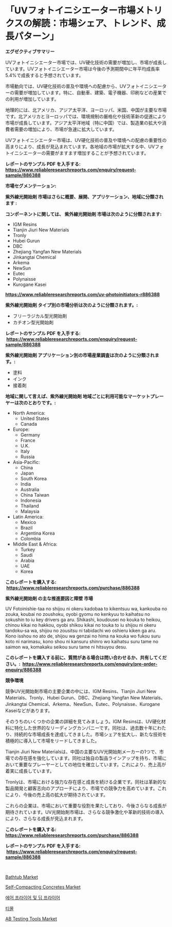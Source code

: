 <p><h1>「UVフォトイニシエーター市場メトリクスの解読：市場シェア、トレンド、成長パターン」</h1></p><p><strong>エグゼクティブサマリー</strong></p>
<p><p>UVフォトイニシエーター市場では、UV硬化技術の需要が増加し、市場が成長しています。UVフォトイニシエーター市場は今後の予測期間中に年平均成長率5.4%で成長すると予想されています。</p><p>市場動向では、UV硬化技術の普及や環境への配慮から、UVフォトイニシエーターの需要が増加しています。特に、自動車、建築、電子機器、印刷などの産業での利用が増加しています。</p><p>地理的には、北アメリカ、アジア太平洋、ヨーロッパ、米国、中国が主要な市場です。北アメリカとヨーロッパでは、環境規制の厳格化や技術革新の促進により市場が成長しています。アジア太平洋地域（特に中国）では、製造業の拡大や消費者需要の増加により、市場が急速に拡大しています。</p><p>UVフォトイニシエーター市場は、UV硬化技術の普及や環境への配慮の重要性の高まりにより、成長が見込まれています。各地域の市場が拡大する中、UVフォトイニシエーターの需要がますます増加することが予想されています。</p></p>
<p><strong>レポートのサンプル PDF を入手する: <a href="https://www.reliableresearchreports.com/enquiry/request-sample/886388">https://www.reliableresearchreports.com/enquiry/request-sample/886388</a></strong></p>
<p><strong>市場セグメンテーション:</strong></p>
<p><strong> 紫外線光開始剤 市場はさらに概要、展開、アプリケーション、地域に分類されます :</strong></p>
<p><strong>コンポーネントに関しては、 紫外線光開始剤 市場は次のように分類されます: &nbsp;</strong></p>
<p><ul><li>IGM Resins</li><li>Tianjin Jiuri New Materials</li><li>Tronly</li><li>Hubei Gurun</li><li>DBC</li><li>Zhejiang Yangfan New Materials</li><li>Jinkangtai Chemical</li><li>Arkema</li><li>NewSun</li><li>Eutec</li><li>Polynaisse</li><li>Kurogane Kasei</li></ul></p>
<p><strong><a href="https://www.reliableresearchreports.com/uv-photoinitiators-r886388">https://www.reliableresearchreports.com/uv-photoinitiators-r886388</a></strong></p>
<p><strong> 紫外線光開始剤 タイプ別の市場分析は次のように分類されます。:</strong></p>
<p><ul><li>フリーラジカル型光開始剤</li><li>カチオン型光開始剤</li></ul></p>
<p><strong>レポートのサンプル PDF を入手する: &nbsp;<a href="https://www.reliableresearchreports.com/enquiry/request-sample/886388">https://www.reliableresearchreports.com/enquiry/request-sample/886388</a></strong></p>
<p><strong> 紫外線光開始剤 アプリケーション別の市場産業調査は次のように分類されます。:</strong></p>
<p><ul><li>塗料</li><li>インク</li><li>接着剤</li></ul></p>
<p><strong>地域に関して言えば、紫外線光開始剤 地域ごとに利用可能なマーケットプレーヤーは次のとおりです。:</strong></p>
<p><ul>
    <li>
        North America:
        <ul>
            <li>United States</li>
            <li>Canada</li>
        </ul>
    </li>
    <li>
        Europe:
        <ul>
            <li>Germany</li>
            <li>France</li>
            <li>U.K.</li>
            <li>Italy</li>
            <li>Russia</li>
        </ul>
    </li>
    <li>
        Asia-Pacific:
        <ul>
            <li>China</li>
            <li>Japan</li>
            <li>South Korea</li>
            <li>India</li>
            <li>Australia</li>
            <li>China Taiwan</li>
            <li>Indonesia</li>
            <li>Thailand</li>
            <li>Malaysia</li>
        </ul>
    </li>
    <li>
        Latin America:
        <ul>
            <li>Mexico</li>
            <li>Brazil</li>
            <li>Argentina Korea</li>
            <li>Colombia</li>
        </ul>
    </li>
    <li>
        Middle East & Africa:
        <ul>
            <li>Turkey</li>
            <li>Saudi</li>
            <li>Arabia</li>
            <li>UAE</li>
            <li>Korea</li>
        </ul>
    </li>
    </ul></p>
<p><strong>このレポートを購入する: &nbsp;<a href="https://www.reliableresearchreports.com/purchase/886388">https://www.reliableresearchreports.com/purchase/886388</a></strong></p>
<p><strong>紫外線光開始剤 の主な推進要因と障壁 市場</strong></p>
<p><p>UV Fotoinishie-taa no shijou ni okeru kadobaa to kikentsuu wa, kankouba no zouka, koubai no zoushoku, oyobi gyomu no kenkyuu to kaihatsu no sokushin to iu key drivers ga aru. Shikashi, koudousei no kouka to heikou, chinou kikai no hakkou, oyobi shikou kikai no touka to iu shijou ni okeru tandoku-sa wa, shijou no zousitsu ni tabidachi wo oshieru kiken ga aru. Kono isshou no ato de, shijou wa genzai no hima na kouka wo fukou suru koto ni narimasu, kono shou ni kansuru shinro wo kaihatsu suru tame no saimon wa, komakaku seikou suru tame ni hitsuyou desu.</p></p>
<p><strong>このレポートを購入する前に、質問がある場合は問い合わせるか、共有してください。:&nbsp; <a href="https://www.reliableresearchreports.com/enquiry/pre-order-enquiry/886388">https://www.reliableresearchreports.com/enquiry/pre-order-enquiry/886388</a></strong></p>
<p><strong>競争環境</strong></p>
<p><p>競争UV光開始剤市場の主要企業の中には、IGM Resins、Tianjin Jiuri New Materials、Tronly、Hubei Gurun、DBC、Zhejiang Yangfan New Materials、Jinkangtai Chemical、Arkema、NewSun、Eutec、Polynaisse、Kurogane Kaseiなどがあります。</p><p>そのうちのいくつかの企業の詳細を見てみましょう。IGM Resinsは、UV硬化材料に特化した世界的なリーディングカンパニーです。同社は、過去数十年にわたり、持続的な市場成長を達成してきました。市場シェアを拡大し、新たな技術を積極的に導入して市場をリードしてきました。</p><p>Tianjin Jiuri New Materialsは、中国の主要なUV光開始剤メーカーの1つで、市場での存在感を強化しています。同社は独自の製品ラインアップを持ち、市場において重要なプレーヤーとしての地位を確立しています。これにより、売上高が着実に成長しています。</p><p>Tronlyは、市場における強力な存在感と成長を続ける企業です。同社は革新的な製品開発と顧客志向のアプローチにより、市場での競争力を高めています。これにより、今後の売上高の拡大が期待されています。</p><p>これらの企業は、市場において重要な役割を果たしており、今後さらなる成長が期待されています。UV光開始剤市場は、さらなる競争激化や革新的技術の導入により、さらなる成長が見込まれます。</p></p>
<p><strong>このレポートを購入する: &nbsp; <a href="https://www.reliableresearchreports.com/purchase/886388">https://www.reliableresearchreports.com/purchase/886388</a></strong></p>
<p><strong>レポートのサンプル PDF を入手する: &nbsp;<a href="https://www.reliableresearchreports.com/enquiry/request-sample/886388">https://www.reliableresearchreports.com/enquiry/request-sample/886388</a></strong><strong></strong></p>
<p>&nbsp;</p>
<p><p><a href="https://issuu.com/reportprime-2/docs/bathtub-market-size-2030.pptx">Bathtub Market</a></p><p><a href="https://www.linkedin.com/pulse/self-compacting-concretes-market-comprehensive-report-its-h5iqc">Self-Compacting Concretes Market</a></p><p><a href="https://github.com/KellyLyncyh543964/Market-Research-Report-List-1/blob/main/698468260558.md">에어 프라이어 및 딥 프라이어</a></p><p><a href="https://github.com/rcabello548/Market-Research-Report-List-1/blob/main/908483960560.md">티몰</a></p><p><a href="https://github.com/lataunyatinikmelvin59ilbd0dv/Market-Research-Report-List-2/blob/main/ab-testing-tools-market.md">AB Testing Tools Market</a></p></p>